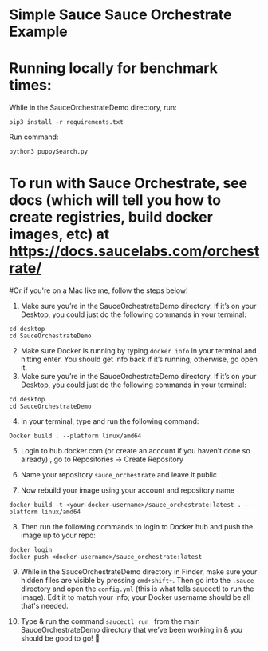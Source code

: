 # Simple Sauce Sauce Orchestrate Example


# Running locally for benchmark times:
While in the SauceOrchestrateDemo directory, run:

```
pip3 install -r requirements.txt
```

Run command:

```
python3 puppySearch.py
```

# To run with Sauce Orchestrate, see docs (which will tell you how to create registries, build docker images, etc) at https://docs.saucelabs.com/orchestrate/

#Or if you're on a Mac like me, follow the steps below!

1. Make sure you’re in the SauceOrchestrateDemo directory. If it’s on your Desktop, you could just do the following commands in your terminal:
```
cd desktop
cd SauceOrchestrateDemo
```

2. Make sure Docker is running by typing ```docker info``` in your terminal and hitting enter. You should get info back if it’s running; otherwise, go open it.
3. Make sure you’re in the SauceOrchestrateDemo directory. If it’s on your Desktop, you could just do the following commands in your terminal:
```
cd desktop
cd SauceOrchestrateDemo
```

4. In your terminal, type and run the following command:

```
Docker build . --platform linux/amd64
```
5. Login to hub.docker.com (or create an account if you haven’t done so already) , go to Repositories → Create Repository
 
6. Name your repository ```sauce_orchestrate``` and leave it public

7. Now rebuild your image using your account and repository name
```
docker build -t <your-docker-username>/sauce_orchestrate:latest . --platform linux/amd64
```

8. Then run the following commands to login to Docker hub and push the image up to your repo:
```
docker login
docker push <docker-username>/sauce_orchestrate:latest
```

9. While in the SauceOrchestrateDemo directory in Finder, make sure your hidden files are visible by pressing ```cmd+shift+```.   Then go into the ```.sauce``` directory and open the ```config.yml``` (this is what tells saucectl to run the image). Edit it to match your info; your Docker username should be all that's needed.

10. Type & run the command ```saucectl run ``` from the main SauceOrchestrateDemo directory that we’ve been working in & you should be good to go! 🎉
